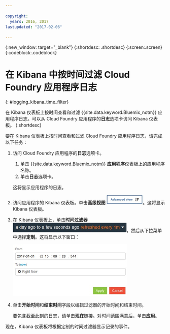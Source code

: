 ```yaml
---

copyright:
  years: 2016, 2017
lastupdated: "2017-02-06"

---
```



{:new_window: target="_blank"}
{:shortdesc: .shortdesc}
{:screen:.screen}
{:codeblock:.codeblock}


# 在 Kibana 中按时间过滤 Cloud Foundry 应用程序日志
{: #logging_kibana_time_filter}


在 Kibana 仪表板上按时间查看和过滤 {{site.data.keyword.Bluemix_notm}} 应用程序日志。可以从 Cloud Foundry 应用程序的**日志**选项卡访问 Kibana 仪表板。
{:shortdesc}

要在 Kibana 仪表板上按时间查看和过滤 Cloud Foundry 应用程序日志，请完成以下任务：

1. 访问 Cloud Foundry 应用程序的**日志**选项卡。 

    1. 单击 {{site.data.keyword.Bluemix_notm}} **应用程序**仪表板上的应用程序名称。
    2. 单击**日志**选项卡。 
    
    这将显示应用程序的日志。

2. 访问应用程序的 Kibana 仪表板。单击**高级视图** ![“高级视图”链接](images/logging_advanced_view.jpg "“高级视图”链接")。这将显示 Kibana 仪表板。


3. 在 Kibana 仪表板上，单击**时间过滤器** ![Kibana 时间过滤器](images/logging_kibana_time_filter.jpg "Kibana 时间过滤器")，然后从下拉菜单中选择**定制**。这将显示以下窗口：

    ![Kibana 仪表板上的定制时间过滤器](images/logging_custom_time_filter.jpg "Kibana 仪表板上的定制时间过滤器")

4. 单击**开始时间**和**结束时间**字段以编辑过滤器的开始时间和结束时间。 
    
    要包含截至此刻的日志，请单击**现在**链接。对时间范围满意后，单击**应用**。 

现在，Kibana 仪表板将根据定制的时间过滤器显示记录的事件。
